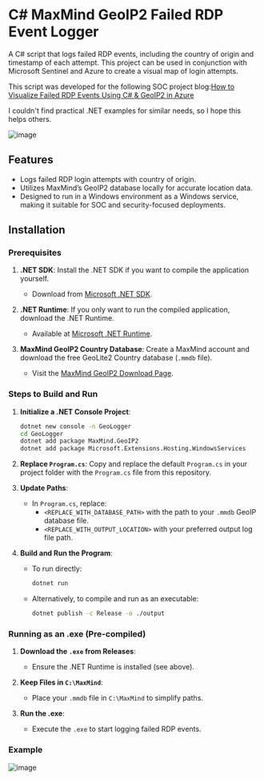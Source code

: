 
# C# MaxMind GeoIP2 Failed RDP Event Logger

A C# script that logs failed RDP events, including the country of origin and timestamp of each attempt. This project can be used in conjunction with Microsoft Sentinel and Azure to create a visual map of login attempts.

This script was developed for the following SOC project blog:[How to Visualize Failed RDP Events Using C# & GeoIP2 in Azure](https://logos-red.com/blog/how-to-visualize-failed-rdp-events-using-c-geoip2-in-azure/)

I couldn't find practical .NET examples for similar needs, so I hope this helps others.

![image](https://github.com/user-attachments/assets/2ce35fe7-22b9-4fcd-a70f-395fa2d264c5)


## Features
- Logs failed RDP login attempts with country of origin.
- Utilizes MaxMind’s GeoIP2 database locally for accurate location data.
- Designed to run in a Windows environment as a Windows service, making it suitable for SOC and security-focused deployments.
## Installation

### Prerequisites

1. **.NET SDK**: Install the .NET SDK if you want to compile the application yourself.
   - Download from [Microsoft .NET SDK](https://dotnet.microsoft.com/download).
   
2. **.NET Runtime**: If you only want to run the compiled application, download the .NET Runtime.
   - Available at [Microsoft .NET Runtime](https://dotnet.microsoft.com/en-us/download/dotnet/8.0).

3. **MaxMind GeoIP2 Country Database**: Create a MaxMind account and download the free GeoLite2 Country database (`.mmdb` file).
   - Visit the [MaxMind GeoIP2 Download Page](https://support.maxmind.com/hc/en-us/articles/4408216129947-Download-and-Update-Databases).

### Steps to Build and Run



1. **Initialize a .NET Console Project**:
    ```bash
    dotnet new console -n GeoLogger
    cd GeoLogger
    dotnet add package MaxMind.GeoIP2
    dotnet add package Microsoft.Extensions.Hosting.WindowsServices
    ```

2. **Replace `Program.cs`**: Copy and replace the default `Program.cs` in your project folder with the `Program.cs` file from this repository.

3. **Update Paths**:
    - In `Program.cs`, replace:
      - `<REPLACE_WITH_DATABASE_PATH>` with the path to your `.mmdb` GeoIP database file.
      - `<REPLACE_WITH_OUTPUT_LOCATION>` with your preferred output log file path.

4. **Build and Run the Program**:
    - To run directly:
      ```bash
      dotnet run
      ```
    - Alternatively, to compile and run as an executable:
      ```bash
      dotnet publish -c Release -o ./output
      ```

### Running as an .exe (Pre-compiled)

1. **Download the `.exe` from Releases**:
   - Ensure the .NET Runtime is installed (see above).
   
2. **Keep Files in `C:\MaxMind`**:
   - Place your `.mmdb` file in `C:\MaxMind` to simplify paths.

3. **Run the .exe**:
   - Execute the `.exe` to start logging failed RDP events.

### Example

![image](https://github.com/user-attachments/assets/95fa796a-e361-4c3b-90fa-09603dd6ddf7)
